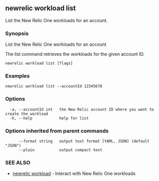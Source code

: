 ## newrelic workload list

List the New Relic One workloads for an account.

### Synopsis

List the New Relic One workloads for an account

The list command retrieves the workloads for the given account ID.


```
newrelic workload list [flags]
```

### Examples

```
newrelic workload list --accountId 12345678
```

### Options

```
  -a, --accountId int   the New Relic account ID where you want to create the workload
  -h, --help            help for list
```

### Options inherited from parent commands

```
      --format string   output text format [YAML, JSON] (default "JSON")
      --plain           output compact text
```

### SEE ALSO

* [newrelic workload](newrelic_workload.md)	 - Interact with New Relic One workloads

